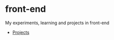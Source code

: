 # front-end
My experiments, learning and projects in front-end

- [Projects](./projects/projects.md)
